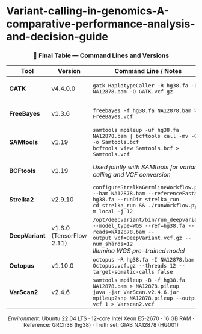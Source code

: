 # Variant-calling-in-genomics-A-comparative-performance-analysis-and-decision-guide
<div align="center">

<h3>🧬 Final Table — Command Lines and Versions</h3>

<table>
  <thead>
    <tr>
      <th>Tool</th>
      <th>Version</th>
      <th>Command Line / Notes</th>
      <th>Citation</th>
    </tr>
  </thead>
  <tbody>
    <tr>
      <td><b>GATK</b></td>
      <td>v4.4.0.0</td>
      <td><code>gatk HaplotypeCaller -R hg38.fa -I NA12878.bam -O GATK.vcf.gz </code></td>
      <td>McKenna et al., 2010</td>
    </tr>
    <tr>
      <td><b>FreeBayes</b></td>
      <td>v1.3.6</td>
      <td><code>freebayes -f hg38.fa NA12878.bam &gt; FreeBayes.vcf</code></td>
      <td>Garrison &amp; Marth, 2012</td>
    </tr>
    <tr>
      <td><b>SAMtools</b></td>
      <td>v1.19</td>
      <td><code>samtools mpileup -uf hg38.fa NA12878.bam | bcftools call -mv -Ob -o Samtools.bcf</code><br><code>bcftools view Samtools.bcf &gt; Samtools.vcf</code></td>
      <td>Li et al., 2009</td>
    </tr>
    <tr>
      <td><b>BCFtools</b></td>
      <td>v1.19</td>
      <td><i>Used jointly with SAMtools for variant calling and VCF conversion</i></td>
      <td>Danecek et al., 2021</td>
    </tr>
    <tr>
      <td><b>Strelka2</b></td>
      <td>v2.9.10</td>
      <td><code>configureStrelkaGermlineWorkflow.py --bam NA12878.bam --referenceFasta hg38.fa --runDir strelka_run</code><br><code>cd strelka_run &amp;&amp; ./runWorkflow.py -m local -j 12</code></td>
      <td>Kim et al., 2018</td>
    </tr>
    <tr>
      <td><b>DeepVariant</b></td>
      <td>v1.6.0 (TensorFlow 2.11)</td>
      <td><code>/opt/deepvariant/bin/run_deepvariant --model_type=WGS --ref=hg38.fa --reads=NA12878.bam --output_vcf=DeepVariant.vcf.gz --num_shards=12</code><br><i>Illumina WGS pre-trained model</i></td>
      <td>Poplin et al., 2018</td>
    </tr>
    <tr>
      <td><b>Octopus</b></td>
      <td>v1.10.0</td>
      <td><code>octopus -R hg38.fa -I NA12878.bam -o Octopus.vcf.gz --threads 12 --target-somatic-calls false</code></td>
      <td>Cooke et al., 2021</td>
    </tr>
    <tr>
      <td><b>VarScan2</b></td>
      <td>v2.4.6</td>
      <td><code>samtools mpileup -B -f hg38.fa NA12878.bam &gt; NA12878.pileup</code><br><code>java -jar VarScan.v2.4.6.jar mpileup2snp NA12878.pileup --output-vcf 1 &gt; Varscan2.vcf</code></td>
      <td>Koboldt et al., 2012</td>
    </tr>
  </tbody>
</table>

<p><i>Environment:</i> Ubuntu 22.04 LTS · 12-core Intel Xeon E5-2670 · 16 GB RAM · Reference: GRCh38 (hg38) · Truth set: GIAB NA12878 (HG001)</p>

</div>
